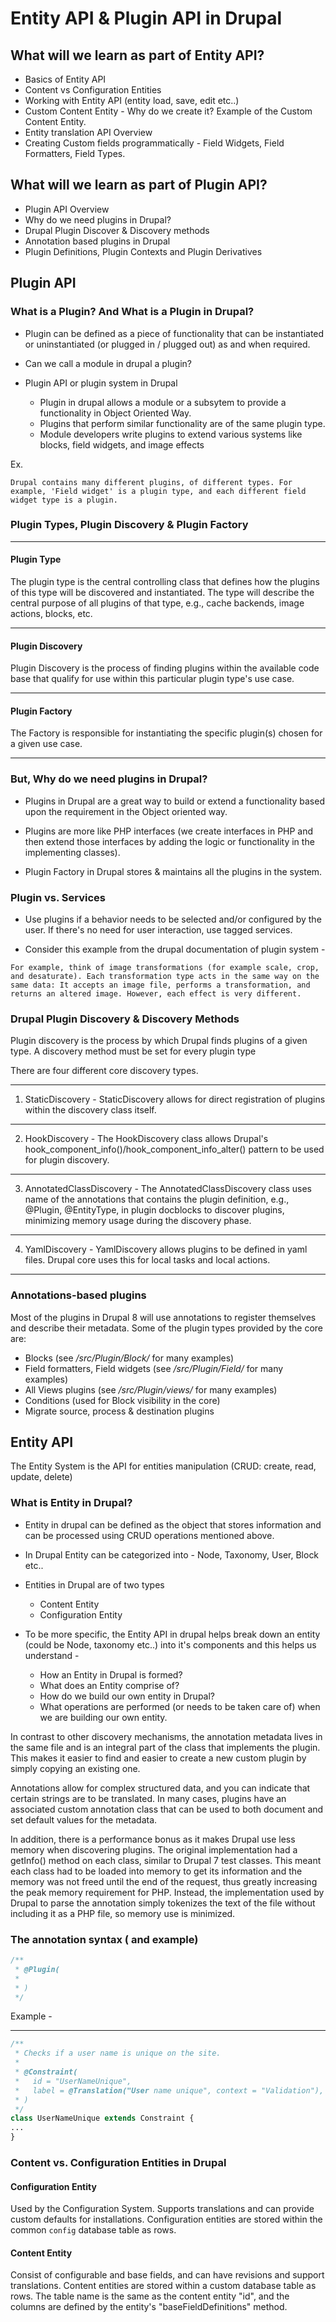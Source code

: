 # Entity API & Plugin API in Drupal


## What will we learn as part of Entity API?

- Basics of Entity API
- Content vs Configuration Entities
- Working with Entity API (entity load, save, edit etc..)
- Custom Content Entity - Why do we create it? Example of the Custom Content Entity.
- Entity translation API Overview
- Creating Custom fields programmatically - Field Widgets, Field Formatters, Field Types.

## What will we learn as part of Plugin API?

- Plugin API Overview
- Why do we need plugins in Drupal?
- Drupal Plugin Discover & Discovery methods
- Annotation based plugins in Drupal
- Plugin Definitions, Plugin Contexts and Plugin Derivatives

## Plugin API

### What is a Plugin? And What is a Plugin in Drupal?

- Plugin can be defined as a piece of functionality that can be instantiated or uninstantiated (or plugged in / plugged out) as and when required.

- Can we call a module in drupal a plugin?

- Plugin API or plugin system in Drupal 
  - Plugin in drupal allows a module or a subsytem to provide a functionality in Object Oriented Way.
  - Plugins that perform similar functionality are of the same plugin type.
  -  Module developers write plugins to extend various systems like blocks, field widgets, and image effects

Ex. 
```text
Drupal contains many different plugins, of different types. For example, 'Field widget' is a plugin type, and each different field widget type is a plugin.
```

### Plugin Types, Plugin Discovery & Plugin Factory

---

#### Plugin Type 

The plugin type is the central controlling class that defines how the plugins of this type will be discovered and instantiated. The type will describe the central purpose of all plugins of that type, e.g., cache backends, image actions, blocks, etc.

---

#### Plugin Discovery

Plugin Discovery is the process of finding plugins within the available code base that qualify for use within this particular plugin type's use case.

---

#### Plugin Factory

The Factory is responsible for instantiating the specific plugin(s) chosen for a given use case.

---

### But, Why do we need plugins in Drupal?

- Plugins in Drupal are a great way to build or extend a functionality based upon the requirement in the Object oriented way.

- Plugins are more like PHP interfaces (we create interfaces in PHP and then extend those interfaces by adding the logic or functionality in the implementing classes).

- Plugin Factory in Drupal stores & maintains all the plugins in the system.

### Plugin vs. Services 

- Use plugins if a behavior needs to be selected and/or configured by the user. If there's no need for user interaction, use tagged services.

- Consider this example from the drupal documentation of plugin system - 

```text
For example, think of image transformations (for example scale, crop, and desaturate). Each transformation type acts in the same way on the same data: It accepts an image file, performs a transformation, and returns an altered image. However, each effect is very different.
```

### Drupal Plugin Discovery & Discovery Methods

Plugin discovery is the process by which Drupal finds plugins of a given type. A discovery method must be set for every plugin type 

There are four different core discovery types.

---
1. StaticDiscovery - StaticDiscovery allows for direct registration of plugins within the discovery class itself.
---
2. HookDiscovery - The HookDiscovery class allows Drupal's hook_component_info()/hook_component_info_alter() pattern to be used for plugin discovery.
---
3. AnnotatedClassDiscovery - The AnnotatedClassDiscovery class uses name of the annotations that contains the plugin definition, e.g., @Plugin, @EntityType, in plugin docblocks to discover plugins, minimizing memory usage during the discovery phase.
---
4. YamlDiscovery - YamlDiscovery allows plugins to be defined in yaml files. Drupal core uses this for local tasks and local actions.
---

### Annotations-based plugins

Most of the plugins in Drupal 8 will use annotations to register themselves and describe their metadata. Some of the plugin types provided by the core are:

- Blocks (see */src/Plugin/Block/* for many examples)
- Field formatters, Field widgets (see */src/Plugin/Field/* for many examples)
- All Views plugins (see */src/Plugin/views/* for many examples)
- Conditions (used for Block visibility in the core)
- Migrate source, process & destination plugins


## Entity API

The Entity System is the API for entities manipulation (CRUD: create, read, update, delete)

### What is Entity in Drupal?

- Entity in drupal can be defined as the object that stores information and can be processed using CRUD operations mentioned above.

- In Drupal Entity can be categorized into - Node, Taxonomy, User, Block etc..

- Entities in Drupal are of two types 
  - Content Entity 
  - Configuration Entity

- To be more specific, the Entity API in drupal helps break down an entity (could be Node, taxonomy etc..) into it's components and this helps us understand - 
  - How an Entity in Drupal is formed?
  - What does an Entity comprise of?
  - How do we build our own entity in Drupal?
  - What operations are performed (or needs to be taken care of) when we are building our own entity.

In contrast to other discovery mechanisms, the annotation metadata lives in the same file and is an integral part of the class that implements the plugin. This makes it easier to find and easier to create a new custom plugin by simply copying an existing one.

Annotations allow for complex structured data, and you can indicate that certain strings are to be translated. In many cases, plugins have an associated custom annotation class that can be used to both document and set default values for the metadata.

In addition, there is a performance bonus as it makes Drupal use less memory when discovering plugins. The original implementation had a getInfo() method on each class, similar to Drupal 7 test classes. This meant each class had to be loaded into memory to get its information and the memory was not freed until the end of the request, thus greatly increasing the peak memory requirement for PHP. Instead, the implementation used by Drupal to parse the annotation simply tokenizes the text of the file without including it as a PHP file, so memory use is minimized.

### The annotation syntax ( and example)

```php
/**
 * @Plugin(
 *
 * )
 */
```

Example - 

---
```php
/**
 * Checks if a user name is unique on the site.
 *
 * @Constraint(
 *   id = "UserNameUnique",
 *   label = @Translation("User name unique", context = "Validation"),
 * )
 */
class UserNameUnique extends Constraint {
...
}
```

### Content vs. Configuration Entities in Drupal

#### Configuration Entity

Used by the Configuration System. Supports translations and can provide custom defaults for installations. Configuration entities are stored within the common `config` database table as rows.

#### Content Entity

Consist of configurable and base fields, and can have revisions and support translations. Content entities are stored within a custom database table as rows. The table name is the same as the content entity "id", and the columns are defined by the entity's "baseFieldDefinitions" method.

